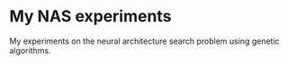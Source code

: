 # My NAS experiments
My experiments on the neural architecture search problem using genetic algorithms.
